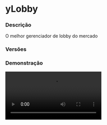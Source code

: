 # yLobby
<secondary-label ref="management"/>

### Descrição
O melhor gerenciador de lobby do mercado

### Versões
<secondary-label ref="1.8"/>
<secondary-label ref="1.9"/>
<secondary-label ref="1.10"/>
<secondary-label ref="1.11"/>
<secondary-label ref="1.12"/>
<secondary-label ref="1.13"/>
<secondary-label ref="1.14"/>
<secondary-label ref="1.15"/>
<secondary-label ref="1.16"/>
<secondary-label ref="1.17"/>
<secondary-label ref="1.18"/>
<secondary-label ref="1.19"/>
<secondary-label ref="1.20"/>
<secondary-label ref="1.21"/>

### Demonstração
<video src="//www.youtube.com/watch?v=rX_RaEeuuzk"/>


<chapter title="Comandos" id="commands" collapsible="true">
<code-block lang="plain text">/betavip - Ativa
/desativa a beta-vip em um servidor
/manutencao - Ativa
/desativa a manutenção em um servidor
/dev - Ativa
/desativa o modo desenvolvimento em um servidor
/lnpc - Seta
/deleta uma entidade de teleporte
/hotbaritems - Recebe
/envia os itens da hotbar do jogador
/ylobby reload - Recarrega as configurações
/sb toggle - Ativa
/desativa a scoreboard para o jogador
/sb reload - Recarrega a configuração da scoreboard&nbsp;
/tab reload - Recarrega a configuração do tablist
/fly - Ativa
/desativa o fly
/preferences - Abre o menu de preferências
/colors - Abre o menu de seleção de cores
/gamemode - Define o modo de jogo
/clearchat - Limpa o chat
/clear - Limpa o inventário
/tp - Teleporta a um player
/localização
/tphere - Teleporta um jogador até você
/setspawn - Seta o local de spawn
/delspawn - Deleta o local de spawn
/spawn - Teleporta até o spawn
/fila [servidor] - Entra na fila de um servidor
/fila sair - Sai da fila
/fila info - Vê sua posição na fila
/servers - Abre o menu de servidores
/vanish - Entra
/sai no modo de invisibilidade
/tell - Enviar mensagens privadas para um jogador
/reply - Responder um jogador
/lockchat - Trava
/destrava o chat
/battle - Abre o menu principal
/battle toggle - Ativa
/desativa o convite de batalhas
/battle entrar - Entra na arena ffa
/battle sair - Sai da arena ffa
/battle desafiar - Desafiar um jogador para batalha
/battle aceitar - Aceitar o convite de um jogador
/battle recusar - Recusar o convite de um jogador
/battle setffa - Seta o local da arena ffa
/battle delffa - Deleta o local da arena ffa
/battle x1setpos1 - Seta a posição 1 da arena x1
/battle x1setpos2 - Seta a posição 2 da arena x1
/battle x1delpos1 - Deleta a posição 1 da arena x1
/battle x1delpos2 - Deleta&nbsp;a posição 2 da arena x1</code-block>
</chapter>

<chapter title="Permissões" id="permissions" collapsible="true">
<code-block lang="plain text">ylobby.battle - Permissão para o /battle
ylobby.fly - Permissão para o /fly
ylobby.preferences - Permissão para o /preferences
ylobby.colors - Permissão para o /colors
ylobby.queue - Permissão para o /fila
ylobby.reply - Permissão para o /reply
ylobby.servers - Permissão para o /servers
ylobby.scoreboard - Permissão para o /sb
ylobby.spawn - Permissão para o /spawn
ylobby.tell - Permissão para o /tell
ylobby.betavip.bypass - Permissão para entrar em servidores em beta - vip
ylobby.joinfull - Permissão para entrar em servidores cheios
ylobby.battle.see - Permissão para ver os jogadores nas batalhas
ylobby.queue.bypass - Permissão para não entrar em filas
ylobby.chat.highlight - Permissão para destacar o chat ao falar
ylobby.join.announce - Permissão para anunciar que o player entrou
ylobby.queue.vip - Permissão para entrar na fila vip
ylobby.join.full - Permissão para entrar mesmo com o servidor cheio
ylobby.betavip - Permissão para o /betavip
ylobby.hotbaritems - Permissão para o /hotbaritems
ylobby.ylobby - Permissão para o /ylobby reload
ylobby.battle.x1setpos1 - Permissão para o /battle x1setpos1
ylobby.battle.x1setpos2 - Permissão para o /battle x1setpos2
ylobby.battle.x1delpos1 - Permissão para o /battle x1delpos1
ylobby.battle.x1delpos2 - Permissão para o /battle x1delpos2
ylobby.battle.setffa - Permissão para o /battle setffa
ylobby.battle.delffa - Permissão para o /battle delffa
ylobby.clearchat - Permissão para o /clearchat
ylobby.clear - Permissão para o /clear
ylobby.clear.others - Permissão para o /clear [player]
ylobby.delspawn - Permissão para o /delspawn
ylobby.deployment - Permissão para o /dev
ylobby.fly.others - Permissão para o /fly [player]
ylobby.gamemode - Permissão para o /gamemode
ylobby.gamemode.others - Permissão para o /gamemode [player]
ylobby.gamemode.survival - Permissão para o modo survival
ylobby.gamemode.creative - Permissão para o modo criativo
ylobby.gamemode.adventure - Permissão para o modo aventura
ylobby.gamemode.spectator - Permissão para o modo espectador
ylobby.lobbynpc - Permissão para o /lnpc
ylobby.lockchat - Permissão para o /lockchat
ylobby.maintenance - Permissão para o /manutencao
ylobby.scoreboard.reload - Permissão para o /sb reload
ylobby.setspawn - Permissão para o /setspawn
ylobby.spawn.others - Permissão para o /spawn [player]
ylobby.tablist - Permissão para o /tab
ylobby.tablist.reload - Permissão para o /tab reload
ylobby.tp - Permissão para o /tp
ylobby.tphere - Permissão para o /tphere
ylobby.vanish - Permissão para o /v
ylobby.vanish.bypass - Permissão para ver os jogadores no vanish
ylobby.chatlock.bypass - Permissão para falar com o chat trancado
ylobby.bypass - Permissão para construir/interagir no mundo
ylobby.maintenance.bypass - Permissão para entrar em servidores em manutenção
ylobby.deployment.bypass - Permissão para entrar em servidores em desenvolvimento</code-block>
</chapter>

## Placeholders
<primary-label ref="placeholders"/>

Aqui estão as placeholders disponíveis para utilização com este plugin. Consulte-as para entender como utilizá-las corretamente.

<code-block lang="plain text" ignore-vars="true">
%ylobby_rede% - Retorna a quantia total de jogadores na rede de servidores
%ylobby_players_[name]% - Retorna a quantia de jogadores de um servidor
%ylobby_status_[name]% - Retorna o status de um servidor
%ylobby_server_[name]% - Retorna a quantia de jogadores de um servidor ou o status
%ylobby_top_kills% - Retorna o nome do jogador que mais matou na arena
</code-block>

## Configuração
<primary-label ref="config"/>
Confira os arquivos de configuração deste plugin e revise os detalhes para garantir uma implementação correta.

<chapter title="Arquivos de Configuração" collapsible="true">
<chapter title="Estrutura do diretório" collapsible="false">
<code-block lang="plain text" ignore-vars="true">
Estrutura do diretório:
└── yLobby/
    ├── colors.yml
    ├── commands.yml
    ├── config.yml
    ├── custom-commands.yml
    ├── menus.yml
    ├── messages.yml
    └── servers.yml
</code-block>
</chapter>

<chapter title="colors.yml" collapsible="true">
<code-block lang="yaml" ignore-vars="true">
<![CDATA[
colors:
  preto:
    color: '&0'
    permission: 'ylobby.color.preto'
    slot: 10
    icons:
      permission:
        material: 'WOOL:15'
        name: '&aPreto'
        lore:
          - '&cVocê não tem a permissão necessária.'
      equip:
        material: 'WOOL:15'
        name: '&aPreto'
        lore:
          - '&aClique para selecionar esta cor.'
      equipped:
        material: 'WOOL:15'
        name: '&aPreto'
        lore:
          - '&7Você está utilizando esta cor.'
  azul_escuro:
    color: '&1'
    permission: 'ylobby.color.azul_escuro'
    slot: 11
    icons:
      permission:
        material: 'WOOL:11'
        name: '&aAzul Escuro'
        lore:
          - '&cVocê não tem a permissão necessária.'
      equip:
        material: 'WOOL:11'
        name: '&aAzul Escuro'
        lore:
          - '&aClique para selecionar esta cor.'
      equipped:
        material: 'WOOL:11'
        name: '&aAzul Escuro'
        lore:
          - '&7Você está utilizando esta cor.'
  verde_escuro:
    color: '&2'
    permission: 'ylobby.color.verde_escuro'
    slot: 12
    icons:
      permission:
        material: 'WOOL:13'
        name: '&aVerde Escuro'
        lore:
          - '&cVocê não tem a permissão necessária.'
      equip:
        material: 'WOOL:13'
        name: '&aVerde Escuro'
        lore:
          - '&aClique para selecionar esta cor.'
      equipped:
        material: 'WOOL:13'
        name: '&aVerde Escuro'
        lore:
          - '&7Você está utilizando esta cor.'
  ciano:
    color: '&3'
    permission: 'ylobby.color.ciano'
    slot: 13
    icons:
      permission:
        material: 'WOOL:9'
        name: '&aCiano'
        lore:
          - '&cVocê não tem a permissão necessária.'
      equip:
        material: 'WOOL:9'
        name: '&aCiano'
        lore:
          - '&aClique para selecionar esta cor.'
      equipped:
        material: 'WOOL:9'
        name: '&aCiano'
        lore:
          - '&7Você está utilizando esta cor.'
  vermelho_escuro:
    color: '&4'
    permission: 'ylobby.color.vermelho_escuro'
    slot: 14
    icons:
      permission:
        material: 'WOOL:14'
        name: '&aVermelho Escuro'
        lore:
          - '&cVocê não tem a permissão necessária.'
      equip:
        material: 'WOOL:14'
        name: '&aVermelho Escuro'
        lore:
          - '&aClique para selecionar esta cor.'
      equipped:
        material: 'WOOL:14'
        name: '&aVermelho Escuro'
        lore:
          - '&7Você está utilizando esta cor.'
  roxo:
    color: '&5'
    permission: 'ylobby.color.roxo'
    slot: 15
    icons:
      permission:
        material: 'WOOL:10'
        name: '&aRoxo'
        lore:
          - '&cVocê não tem a permissão necessária.'
      equip:
        material: 'WOOL:10'
        name: '&aRoxo'
        lore:
          - '&aClique para selecionar esta cor.'
      equipped:
        material: 'WOOL:10'
        name: '&aRoxo'
        lore:
          - '&7Você está utilizando esta cor.'
  laranja:
    color: '&6'
    permission: 'ylobby.color.laranja'
    slot: 16
    icons:
      permission:
        material: 'WOOL:1'
        name: '&aLaranja'
        lore:
          - '&cVocê não tem a permissão necessária.'
      equip:
        material: 'WOOL:1'
        name: '&aLaranja'
        lore:
          - '&aClique para selecionar esta cor.'
      equipped:
        material: 'WOOL:1'
        name: '&aLaranja'
        lore:
          - '&7Você está utilizando esta cor.'
  cinza_claro:
    color: '&7'
    permission: 'ylobby.color.cinza_claro'
    slot: 19
    icons:
      permission:
        material: 'WOOL:8'
        name: '&aCinza Claro'
        lore:
          - '&cVocê não tem a permissão necessária.'
      equip:
        material: 'WOOL:8'
        name: '&aCinza Claro'
        lore:
          - '&aClique para selecionar esta cor.'
      equipped:
        material: 'WOOL:8'
        name: '&aCinza Claro'
        lore:
          - '&7Você está utilizando esta cor.'
  cinza_escuro:
    color: '&8'
    permission: 'ylobby.color.cinza_escuro'
    slot: 20
    icons:
      permission:
        material: 'WOOL:7'
        name: '&aCinza Escuro'
        lore:
          - '&cVocê não tem a permissão necessária.'
      equip:
        material: 'WOOL:7'
        name: '&aCinza Escuro'
        lore:
          - '&aClique para selecionar esta cor.'
      equipped:
        material: 'WOOL:7'
        name: '&aCinza Escuro'
        lore:
          - '&7Você está utilizando esta cor.'
  magenta:
    color: '&9'
    permission: 'ylobby.color.magenta'
    slot: 21
    icons:
      permission:
        material: 'WOOL:2'
        name: '&aMagenta'
        lore:
          - '&cVocê não tem a permissão necessária.'
      equip:
        material: 'WOOL:2'
        name: '&aMagenta'
        lore:
          - '&aClique para selecionar esta cor.'
      equipped:
        material: 'WOOL:2'
        name: '&aMagenta'
        lore:
          - '&7Você está utilizando esta cor.'
  verde_claro:
    color: '&a'
    permission: 'ylobby.color.verde_claro'
    slot: 22
    icons:
      permission:
        material: 'WOOL:5'
        name: '&aVerde Claro'
        lore:
          - '&cVocê não tem a permissão necessária.'
      equip:
        material: 'WOOL:5'
        name: '&aVerde Claro'
        lore:
          - '&aClique para selecionar esta cor.'
      equipped:
        material: 'WOOL:5'
        name: '&aVerde Claro'
        lore:
          - '&7Você está utilizando esta cor.'
  azul_claro:
    color: '&b'
    permission: 'ylobby.color.azul_claro'
    slot: 23
    icons:
      permission:
        material: 'WOOL:3'
        name: '&aAzul Claro'
        lore:
          - '&cVocê não tem a permissão necessária.'
      equip:
        material: 'WOOL:3'
        name: '&aAzul Claro'
        lore:
          - '&aClique para selecionar esta cor.'
      equipped:
        material: 'WOOL:3'
        name: '&aAzul Claro'
        lore:
          - '&7Você está utilizando esta cor.'
  vermelho_claro:
    color: '&c'
    permission: 'ylobby.color.vermelho_claro'
    slot: 24
    icons:
      permission:
        material: 'WOOL:14'
        name: '&aVermelho claro'
        lore:
          - '&cVocê não tem a permissão necessária.'
      equip:
        material: 'WOOL:14'
        name: '&aVermelho claro'
        lore:
          - '&aClique para selecionar esta cor.'
      equipped:
        material: 'WOOL:14'
        name: '&aVermelho claro'
        lore:
          - '&7Você está utilizando esta cor.'
  rosa:
    color: '&d'
    permission: 'ylobby.color.rosa'
    slot: 25
    icons:
      permission:
        material: 'WOOL:6'
        name: '&aRosa'
        lore:
          - '&cVocê não tem a permissão necessária.'
      equip:
        material: 'WOOL:6'
        name: '&aRosa'
        lore:
          - '&aClique para selecionar esta cor.'
      equipped:
        material: 'WOOL:6'
        name: '&aRosa'
        lore:
          - '&7Você está utilizando esta cor.'
  amarelo:
    color: '&e'
    permission: 'ylobby.color.amarelo'
    slot: 28
    icons:
      permission:
        material: 'WOOL:4'
        name: '&aAmarelo'
        lore:
          - '&cVocê não tem a permissão necessária.'
      equip:
        material: 'WOOL:4'
        name: '&aAmarelo'
        lore:
          - '&aClique para selecionar esta cor.'
      equipped:
        material: 'WOOL:4'
        name: '&aAmarelo'
        lore:
          - '&7Você está utilizando esta cor.'
  branco:
    color: '&f'
    permission: 'ylobby.color.branco'
    slot: 29
    icons:
      permission:
        material: 'WOOL:0'
        name: '&aBranco'
        lore:
          - '&cVocê não tem a permissão necessária.'
      equip:
        material: 'WOOL:0'
        name: '&aBranco'
        lore:
          - '&aClique para selecionar esta cor.'
      equipped:
        material: 'WOOL:0'
        name: '&aBranco'
        lore:
          - '&7Você está utilizando esta cor.'
]]>
</code-block>
</chapter>

<chapter title="commands.yml" collapsible="true">
<code-block lang="yaml" ignore-vars="true">
<![CDATA[
#     ___                                          _
#    / __\___  _ __ ___  _ __ ___   __ _ _ __   __| |___
#   / /  / _ \| '_ ` _ \| '_ ` _ \ / _` | '_ \ / _` / __|
#  / /__| (_) | | | | | | | | | | | (_| | | | | (_| \__ \
#  \____/\___/|_| |_| |_|_| |_| |_|\__,_|_| |_|\__,_|___/
#
# Lista de comandos do plugin.

# Utilize "comando|comando" para criar aliases.
# Por exemplo: "gm|gamemode"
# Você pode criar quantas aliases quiser.
commands:
  beta-vip: 'beta-vip|betavip'
  lobby-npc: 'lnpc|lobbynpc'
  maintenance: 'maintenance|manutencao'
  deployment: 'deployment|desenvolvimento|dev'
  scoreboard: 'scoreboard|sb'
  tablist: 'tablist|tab'
  fly: 'fly|voar'
  gamemode: 'gm|gamemode'
  clearchat: 'clearchat|cc'
  clear: 'clear|limpar'
  tp: 'tp|teleport|teleportar'
  tphere: 'tphere|puxar'
  setspawn: 'setspawn|setarspawn'
  delspawn: 'delspawn|deletarspawn'
  spawn: 'spawn'
  queue: 'fila|queue'
  vanish: 'v|vanish'
  tell: 'tell|t|msg'
  reply: 'reply|r'
  lockchat: 'lockchat|chatlock|cl|lc'
  battle: 'battle|batalhar'
  servers: 'servers|servidores'
  hotbaritems: 'hotitems|hotbaritems|hbitems|hbi'
  ylobby: 'ylobby'
  sudo: 'sudo'
  preferences: 'preferences|preferencias'
  colors: 'colors|cores'
]]>
</code-block>
</chapter>

<chapter title="config.yml" collapsible="true">
<code-block lang="yaml" ignore-vars="true">
<![CDATA[
#           __       _     _           
#   _   _  / /  ___ | |__ | |__  _   _ 
#  | | | |/ /  / _ \| '_ \| '_ \| | | |
#  | |_| / /__| (_) | |_) | |_) | |_| |
#   \__, \____/\___/|_.__/|_.__/ \__, |
#   |___/                        |___/ 
#                                      
# Discord: discord.ystoreplugins.com.br                                  
# Site: ystoreplugins.com.br                                  
#                                      


# Modo de depuração para correção de problemas no plugin.
debug-mode: false

#      ___      _        _                    
#     /   \__ _| |_ __ _| |__   __ _ ___  ___ 
#    / /\ / _` | __/ _` | '_ \ / _` / __|/ _ \
#   / /_// (_| | || (_| | |_) | (_| \__ \  __/
#  /___,' \__,_|\__\__,_|_.__/ \__,_|___/\___|
#                                   
# Configurações do banco de dados.

database:
  # Determina o tipo de banco de dados. Valores válidos: [SQLITE, MYSQL, MARIADB (Recomendado)]
  storage-type: SQLITE

  # Dados para conexão ao banco de dados MYSQL.
  data:
    # Endereço de conexão do banco de dados. [EX: 127.0.0.1]
    host: localhost
    # Porta de conexão do banco de dados. [EX: 3306]
    port: 3306
    # Nome do banco de dados a ser conectado. [EX: minecraft]
    database: ''
    # Usuário de conexão. [EX: root]
    username: ''
    # Senha do usuário de conexão: [EX: 123]
    password: ''
  # Aqui você poderá configurar algumas coisas do HikariCP.
  # Por padrão, já são dadas algumas configurações com base na documentação do hikari:
  # https://github.com/brettwooldridge/HikariCP/wiki/MySQL-Configuration
  properties:
    cachePrepStmts: true
    prepStmtCacheSize: 250
    prepStmtCacheSqlLimit: 2048
    useServerPrepStmts: true
    useLocalSessionState: true
    rewriteBatchedStatements: true
    cacheResultSetMetadata: true
    cacheServerConfiguration: true
    elideSetAutoCommits: true
    maintainTimeStats: true

#   __      _   _   _
#  / _\ ___| |_| |_(_)_ __   __ _ ___
#  \ \ / _ \ __| __| | '_ \ / _` / __|
#  _\ \  __/ |_| |_| | | | | (_| \__ \
#  \__/\___|\__|\__|_|_| |_|\__, |___/
#
# Sistemas principais.

# Ativar o sistema do NPC ficar olhando para o player
npc-look-close: true

# Desativar o fogo de se espalhar no mapa
block-fire-splash: true

# Desativar as folhas de caírem
block-leaf-decay: true

# Desativar as areias e gravel de caírem
block-sand-fall: true

# Desativar o spawn de items no servidor
block-item-spawn: true

# Ativar o controle de dano do plugin
control-damage: true

# Teleportar ao spawn quando logar
login-spawn: true

# Teleportar ao spawn quando morrer
death-spawn: true

# Modo de jogo padrão
gamemode-default: 'ADVENTURE'

# Mobs que poderão spawnar no lobby
mob-spawning-whitelist: [ 'GIANT', 'ARMOR_STAND' ]

# Vida do jogador ao entrar no lobby
# Cada coração são 2.0 pontos de vida
player-health: 2.0

# Recompensas por kill nas arenas
# kill-reward: [ 'points add {player} 1' ]
kill-reward: []

# Y de detecção do void
# Deixe -64 para a 1.16+
void-detect-y: 0

# Sistema de TAB do lobby.
tablist:
  # Ativar ou desativar o sistema de tablist.
  enabled: true
  # Delay para atualizar o tablist (em segundos)
  delay: 3
  header: |
    &r
    &b&lyStorePlugins
    &r
    &fA melhor loja de plugins.
  footer: |
    &r
    &a❤ &fReceba atualizações e novidades exclusivas
    &fdo nosso servidor através do nosso discord:
    &9discord.ystoreplugins.com.br
    &r
    &r&fAdquira &b&lVIP &facessando: &6ystoreplugins.com.br
    &r
    &7ystoreplugins.com.br
  tags:
    member:
      priority: 1 # decrescente (membros com prioridade maior que dono e admin)
      permission: 'ylobby.tags.member'
      prefix: '&7[Membro] &7'
      suffix: ''
      order: 'a' # ordem das tags no tab, sendo o "A" o primeiro e o "Z" o último

# Sistema de scoreboard do lobby.
scoreboard:
  # Ativar ou desativar o sistema de scoreboard.
  enabled: true
  # Delay para atualizar a scoreboard (em segundos)
  delay: 3
  title: '&b&lyStore'
  lines:
    - ''
    - '&a⋄ &fCargo: %vault_prefix%'
    - ''
    - '&a⋄ &fF. Safira: {factions}'
    - '&a⋄ &fR. Mobs: {rankup}'
    - ''
    - '&a⋄ &fLobby #1: &a{lobby}'
    - ''
    - '&a⋄ &fCash: &6%playerpoints_points%'
    - '&a⋄ &fOnline: &a{rede}'
    - ''
    - '&eystoreplugins.com.br'

# Sistema de jump pads
jump-pad:
  enabled: true
  # Bloco que será a jump pad
  block: 'SLIME_BLOCK'
  # Multiplicador de velocidade
  multiply: 1.5
  # Altura que será jogado para cima
  offset: 2.0
  # Som que será executado
  sound: 'FIREWORK_LAUNCH'

# Sistema de double jump
double-jump:
  enabled: true
  # Multiplicador de velocidade
  multiply: 1.5
  # Altura que será jogado para cima
  offset: 2.0
  # Som que será executado
  sound: 'FIREWORK_LAUNCH'

# Sistema de status dos servidores e lobbies
status:
  offline: '&cOffline'
  maintenance: '&cManutenção'
  deployment: '&7Desenvolvimento'
  beta-vip: '&eBeta-VIP'
  online: '&aOnline'

# Sistema de gerenciador de comandos
command-manager:
  # Comandos bloqueados
  # coloque em minúsculo e com /
  # permissão de bypass: ylobby.comando.bypass
  blocked-commands:
    - 'plugin'
  # Comandos permitidos no AntiTab
  # Permissão de bypass do AntiTab: ylobby.antitab.bypass
  anti-tab-whitelist:
    - '/points'

# Sistema de fila para se conectar a um servidor.
queue:
  # Ativar ou desativar o sistema de fila.
  enabled: true
  # Tempo em segundos para que a fila ande.
  delay: 3
  # Sempre mostrar a posição na fila na actionbar
  always-show: true

# Sistema de entrar no lobby
join:
  # Limpar o chat ao entrar no lobby
  clear-chat: true
  # Enviar anúncio que o player entrou (deixe vazio para não usar)
  announce: '&a+ %vault_prefix% &f{player}&a entrou.'
  # Mundos que não irá receber os Join-Items
  join-item-world-blacklist: []

# Sistema de day cycle
day-cycle:
  # Ativar o bloqueador
  enabled: true
  # Tempo que permanecerá
  time: 6000

# Sistema de top
top:
  # Ativar o updater do top
  enabled: true
  # Tempo que irá atualizar o top ( em ticks; 20 ticks = 1s )
  time: 12000

# Itens padrões definidos para o jogador.
items:
  # Item utilizado para selecionar qual servidor o jogador deseja ir.
  game-selector:
    material: COMPASS:0
    slot: 1
    name: '&aServidores'
    lore:
      - '&7Selecione um servidor para jogar.'
  # Item utilizado para selecionar qual lobby o jogador deseja ir.
  lobby-selector:
    material: NETHER_STAR:0
    slot: 3
    name: '&aLobbies'
    lore:
      - '&7Selecione um lobby mais vazio.'
  # Item utilizado para que o jogador altere suas preferências.
  preferences:
    material: 'REDSTONE_COMPARATOR:0'
    slot: 5
    name: '&aPreferências'
    lore:
      - '&7Altere suas prefêrencias para ter'
      - '&7a melhor experiência em nosso servidor.'
  # Item utilizado para entrar no modo combate.
  combat:
    material: DIAMOND_SWORD:0
    slot: 7
    name: '&cCombate'
    lore:
      - '&7Se divirta em um belo PvP.'
  # Item utilizado para ativar a visibilidade
  visibility-off:
    material: INK_SACK:8
    slot: 8
    name: '&eVisibilidade'
    lore:
      - '&7Atualmente a visibilidade dos'
      - '&7jogadores está desabilitada.'
      - ''
      - '&aClique para habilitar.'
  # Item utilizado para desativar a visibilidade
  visibility-on:
    material: INK_SACK:10
    slot: 8
    name: '&eVisibilidade'
    lore:
      - '&7Atualmente a visibilidade dos'
      - '&7jogadores está habilitada.'
      - ''
      - '&aClique para desabilitar.'
  # Siga o exemplo abaixo para criar itens custom
  #custom:
  #  material: DIAMOND_SWORD:0
  #  slot: 0
  #  name: ''
  #  lore: []
  #  left-command: ''
  #  right-command: ''
  #  left-perm: 'ylobby.left-perm.custom'
  #  right-perm: 'ylobby.right-perm.custom'

#     ___                _           _   
#    / __\___  _ __ ___ | |__   __ _| |_ 
#   / /  / _ \| '_ ` _ \| '_ \ / _` | __|
#  / /__| (_) | | | | | | |_) | (_| | |_ 
#  \____/\___/|_| |_| |_|_.__/ \__,_|\__|
#
# Sistema de combate.

# Items a serem utilizados no PvP.
combat:
  # Slot padrão que ficará a mão do player
  held-slot: 0
  # Resetar os itens ao matar um jogador (Arena FFA)
  reset: true
  # Comandos permitidos na arena
  allowed-commands: [ '/battle', '/batalhar' ]
  # Armadura pré-definida.
  armor:
    helmet:
      material: DIAMOND_HELMET:0
      enchants:
        - DURABILITY:2
    chestplate:
      material: DIAMOND_CHESTPLATE:0
      enchants:
        - DURABILITY:2
    leggings:
      material: DIAMOND_LEGGINGS:0
      enchants:
        - DURABILITY:2
    boots:
      material: DIAMOND_BOOTS:0
      enchants:
        - DURABILITY:2
  # Itens pré-definidos.
  items:
    espada:
      material: DIAMOND_SWORD:0
      amount: 1
      slot: 0
      enchants:
        - DAMAGE_ALL:1
        - DURABILITY:2
    maca:
      material: GOLDEN_APPLE:0
      amount: 16
      slot: 1
      enchants: []
    exit:
      material: BARRIER
      amount: 1
      slot: 8
      nbt-tag: [ 'yLobby-ArenaExit=>sim' ]

#     ___ _           _   
#    / __\ |__   __ _| |_ 
#   / /  | '_ \ / _` | __|
#  / /___| | | | (_| | |_ 
#  \____/|_| |_|\__,_|\__|
#
# Sistema de chat.

chat:
  # Ativar ou desativar o sistema de chat. 
  enabled: true
  # Desativar ou ativar chat do Vanilla, caso não utilize o do plugin.
  vanilla-chat: false
  # Destacar a mensagem para quem tiver a permissão
  highlight: true
  # Formato do chat a ser exibido.
  format: '&7[Chat] &f%vault_prefix% {player}&7: {msg}'
  # Formato do hover a ser exibido
  hover: '&eClique aqui para enviar uma mensagem para {player}'
  # Comando a ser sugerido ao clicar
  suggest: '/tell {player} '
  # Delay para falar no chat.
  delay: 1

tell:
  # Formato do tell a ser exibido.
  format-send: '&eMensagem para &f{player}&e: &7{msg}'
  format-receive: '&eMensagem de &f{player}&e: &7{msg}'
  # Formato do tell a ser exibido
  hover: '&eClique aqui para responder o(a) {player}'
  # Comando a ser sugerido ao clicar
  suggest: '/reply '

#     _         _                                                
#    /_\  _   _| |_ ___     /\/\   ___  ___ ___  __ _  __ _  ___ 
#   //_\\| | | | __/ _ \   /    \ / _ \/ __/ __|/ _` |/ _` |/ _ \
#  /  _  \ |_| | || (_) | / /\/\ \  __/\__ \__ \ (_| | (_| |  __/
#  \_/ \_/\__,_|\__\___/  \/    \/\___||___/___/\__,_|\__, |\___|
#                                                     |___/      
# Sistema de mensagens automáticas.

auto-message:
  # Ativar ou desativar o sistema de mensagens automáticas.
  enabled: true
  # Delay em segundos entre cada mensagem
  delay: 15
  # mensagens
  messages:
    msg1:
      priority: 1
      chat: |
        <nl>
        &a&l* &fyStorePlugins, a melhor para os melhores.
        <nl>
      actionbar: '&aAcesse nosso site: &fwww.ystoreplugins.com.br&a.'
      title: '' # HEADER<nl>FOOTER
      sound: 'LEVEL_UP'
    msg2:
      priority: 2
      chat: |
        <nl>
        &a&l* &fAdquira VIP em nosso servidor!
        <nl>
      actionbar: '&aAcesse nosso site: &fystoreplugins.com.br&a.'
      title: '' # HEADER<nl>FOOTER
      sound: 'LEVEL_UP'
]]>
</code-block>
</chapter>

<chapter title="custom-commands.yml" collapsible="true">
<code-block lang="yaml" ignore-vars="true">
<![CDATA[
Commands:
  c1:
    Command: '/discord'
    Permission: '' # deixe '' para não usar
    Actionbar: '' # deixe '' para não usar
    Title: '' # deixe '' para não usar
    Chat: |
      &aNosso discord: &fwww.ystoreplugins.com.br/discord&a.
    broadcast:
      # deixe '' para não usar
      Actionbar: ''
      Title: ''
      Chat: ''
    # Comando que o jogador irá ser forçado à enviar ao digitar o /discord
    # Coloque no formato: /<command>
    ForceCommand: '' # deixe '' para não usar
    # Som que será executado
    # Deixe '' para não usar
    Som: ''
    # O comando precisa de um argumento?
    # Ex: /discord oi amigos
    Argumento: false
    Uso: '&cUse: /discord'
    # embed do discord
    # apague para não usar
    # placeholder {args} para pegar os argumentos depois do comando
    Discord:
      #
      URL: ''
      Username: 'CustomEmbed'
      Ativar: false
      #
      Title: ''
      Thumbnail: ''
      Color: '#fff'
      Content: '{player}!'
      Footer:
        Text: 'Todos os direitos reservados'
        Image: ''
      Fields:
        jogador:
          Inline: false
          Header: 'Jogador'
          Content: '{player}'
]]>
</code-block>
</chapter>

<chapter title="menus.yml" collapsible="true">
<code-block lang="yaml" ignore-vars="true">
<![CDATA[
#
#    /\/\   ___ _ __  _   _ ___
#   /    \ / _ \ '_ \| | | / __|
#  / /\/\ \  __/ | | | |_| \__ \
#  \/    \/\___|_| |_|\__,_|___/
#
# Sistema de menus.

# Ativar o sistema de atualizar o menu de servers e lobbies automaticamente enquanto estiver aberto
menu-updater: true

# Menu de seleção de servidores
servers:
  name: '&8Servidores'
  size: 27
  facing:
    soon:
      material: '3ed1aba73f639f4bc42bd48196c715197be2712c3b962c97ebf9e9ed8efa025'
      slot: 11
      name: '&cEm Breve'
      lore: []
    soon2:
      material: '3ed1aba73f639f4bc42bd48196c715197be2712c3b962c97ebf9e9ed8efa025'
      slot: 15
      name: '&cEm Breve'
      lore: []

# Menu de seleção de lobbies
lobbies:
  name: '&8Lobbies'
  size: 27

# Menu de seleção de cores
colors:
  name: '&8Cores'
  size: 54
  items:
    clear-slot: 49
    clear:
      material: BARRIER
      name: '&cLimpar'
      lore:
        - '&7Cor equipada: {color}.'
        - ''
        - '&aClique para limpar.'

# Menu de preferências
preferences:
  name: '&8Preferências'
  size: 27
  items:
    visibility-slot: 10
    chat-slot: 11
    tell-slot: 13
    fly-slot: 15
    combat-slot: 16
    visibility-off:
      material: 'INK_SACK:8'
      name: '&aVisibilidade de Jogadores'
      lore:
        - '&fEstado: &cOFF'
    visibility-on:
      material: 'INK_SACK:10'
      name: '&aVisibilidade de Jogadores'
      lore:
        - '&fEstado: &aON'
    chat-off:
      material: 'INK_SACK:8'
      name: '&aChat'
      lore:
        - '&fEstado: &cOFF'
    chat-on:
      material: 'INK_SACK:10'
      name: '&aChat'
      lore:
        - '&fEstado: &aON'
    tell-off:
      material: 'INK_SACK:8'
      name: '&aMensagens Privadas'
      lore:
        - '&fEstado: &cOFF'
    tell-on:
      material: 'INK_SACK:10'
      name: '&aMensagens Privadas'
      lore:
        - '&fEstado: &aON'
    fly-off:
      material: 'INK_SACK:8'
      name: '&aModo de Voo'
      lore:
        - '&fEstado: &cOFF'
    fly-on:
      material: 'INK_SACK:10'
      name: '&aModo de Voo'
      lore:
        - '&fEstado: &aON'
    combat-off:
      material: 'INK_SACK:8'
      name: '&aConvite para Batalhas'
      lore:
        - '&fEstado: &cOFF'
    combat-on:
      material: 'INK_SACK:10'
      name: '&aConvite para Batalhas'
      lore:
        - '&fEstado: &aON'

# Menu de batalha
battle:
  name: '&8Batalha'
  size: 27
  items:
    find:
      slot: 10
      material: 'BOW:0'
      name: '&aProcurar uma batalha'
      lore:
        - ''
        - ' &7Procure uma batalha com um'
        - ' &7jogador aleatório e tente vencer.'
        - ''
        - ' &fJogadores na fila: &7{queue}'
        - ''
        - '&aClique para procurar uma batalha'
    ffa:
      slot: 11
      material: 'DIAMOND_SWORD:0'
      name: '&aArena FFA'
      lore:
        - ''
        - ' &7Lute contra vários jogadores ao'
        - ' &7mesmo tempo na arena livre.'
        - ''
        - ' &fJogadores na arena: &7{players}'
        - ''
        - '&aClique para entrar'
    challenge:
      slot: 13
      material: 'BLAZE_ROD:0'
      name: '&aDesafiar um jogador'
      lore:
        - ''
        - ' &7Desafie um jogador do lobby'
        - ' &7para uma batalha com você.'
        - ''
        - '&aClique para desafiar'
    profile:
      slot: 15
      material: '{player}'
      name: '&aSeu Perfil'
      lore:
        - ''
        - ' &fAbates: &7{kills}'
        - ' &fMortes: &7{deaths}'
        - ' &fKDR: &7{kdr}'
        - ''
    ranking:
      kills-format: '&f {pos}º {player} ({kills} Abates)'
      deaths-format: '&f {pos}º {player} ({deaths} Mortes)'
      kdr-format: '&f {pos}º {player} ({kdr} de K/D)'
      slot: 16
      material: 'BOOK_AND_QUILL:0'
      name: '&aRanking de batalhas'
      lore:
        - ''
        - ' &7Top 10 jogadores ordenado por &f{type}'
        - ''
        - '{top}'
        - ''
        - '&aClique para alterar o ordenamento'
]]>
</code-block>
</chapter>

<chapter title="messages.yml" collapsible="true">
<code-block lang="yaml" ignore-vars="true">
<![CDATA[
#
#    /\/\   ___  ___ ___  __ _  __ _  ___  ___
#   /    \ / _ \/ __/ __|/ _` |/ _` |/ _ \/ __|
#  / /\/\ \  __/\__ \__ \ (_| | (_| |  __/\__ \
#  \/    \/\___||___/___/\__,_|\__, |\___||___/
#                              |___/
#
# Mensagens a serem enviadas pelo plugin.

restart-message: '&c&lyStore<nl><nl>     &cEste Lobby está reiniciando.<nl>&cAguarde para entrar novamente.'

actionbar:
  queue: '&aVocê está na posição &e#{pos}&a do &e{server}&a.'
  queue-left: '&cVocê saiu da fila do servidor &f{server}&c.'
  welcome: '&b&lyStorePlugins &8- &fCompre plugins'

title:
  welcome: '&b&lyStore<nl>&fCompre plugins'
  battle-start: '&aBatalha contra &f{player}<nl>&a foi iniciada!'

chat:
  syntax: '&cUse: /{command} {syntax}'
  target: '&cJogador {player} não encontrado.'
  number: '&cO argumento não é um número.'
  permission: '&cVocê não tem permissão para fazer isto.'
  console: '&cApenas jogadores in-game podem realizar esta ação.'
  cancelled: '&cVocê cancelou a ação.'
  blocked-command: '&cEste comando foi bloqueado.'
  found-server: |
    &cServidor não encontrado.
    &cDisponíveis: &7{servers}
  found-server-lobby: |
    &cServidor ou lobby não encontrado.
    &cDisponíveis: &7{servers}
  queue-left: '&cVocê saiu da fila do servidor &f{server}&c.'
  connecting: '&aConectando ao servidor &e{server}&a...'
  lobby-connecting: '&aConectando ao lobby &e{lobby}&a...'
  offline: '&cO servidor &f{server}&c está offline.'
  maintenance: '&cO servidor &f{server}&c está em manutenção.'
  deployment: '&cO servidor &f{server}&c está em desenvolvimento.'
  beta-vip: '&cO servidor &f{server}&c está em &eBeta-Vip&c.'
  full: '&cO servidor &f{server}&c está lotado.'
  lobby-offline: '&cO lobby &f{lobby}&c está offline.'
  lobby-maintenance: '&cO lobby &f{lobby}&c está em manutenção.'
  lobby-full: '&cO lobby &f{lobby}&c está lotado.'
  entity-set: '&aEntidade do servidor &f{server}&a setada com sucesso.'
  entity-del: '&aEntidade do servidor &f{server}&a deletada com sucesso.'
  beta-vip-on: '&aBeta-VIP ativada para o servidor &f{server}&a.'
  beta-vip-off: '&cBeta-VIP desativada para o servidor &f{server}&c.'
  maintenance-on: '&aManutenção ativada para o servidor &f{server}&a.'
  maintenance-off: '&cManutenção desativada para o servidor &f{server}&c.'
  deployment-on: '&aModo DEV ativado para o servidor &f{server}&a.'
  deployment-off: '&cModo DEV desativado para o servidor &f{server}&c.'
  welcome: |
    <nl>
    &bBem vindo ao servidor oficial da yStore.
    <nl>
  tablist-reload: '&aConfiguração do tablist recarregada.'
  tablist-help: |
    &c&l* &cComandos disponíveis:
    &c/tablist reload &f- &7Recarregar configurações do tablist do plugin.
  scoreboard-reload: '&aConfiguração da scoreboard recarregada.'
  scoreboard-help: |
    &c&l* &cComandos disponíveis:
    &c/scoreboard reload &f- &7Recarregar configurações da scoreboard do plugin.
    &c/scoreboard toggle &f- &7Alterna a scoreboard (apenas para o jogador).
  scoreboard-on: '&aVocê ativou a visualização da scoreboard.'
  scoreboard-off: '&cVocê desativou a visualização da scoreboard.'
  gamemode-found: '&cModo de jogo não encontrado. Disponíveis: <0/1/2/3>'
  gamemode-permission: '&cVocê não tem permissão nesse modo {gamemode}.'
  gamemode-change: '&aModo de jogo alterado para &f{gamemode}&a.'
  gamemode-change-player: '&aModo de jogo do jogador &f{player}&a alterado para &f{gamemode}&a.'
  fly-on: '&aModo de voo ativado.'
  fly-off: '&cModo de voo desativado.'
  fly-change: '&aModo de voo alterado para &f{player}&a.'
  clear: '&aO seu inventário foi limpo.'
  clear-player: '&aVocê limpou o inventário do jogador &f{player}&a com sucesso.'
  tp-world: '&cMundo {world} não encontrado.'
  tp-cord: '&aVocê foi teleportado para as cordenadas &fx:{x}, y{y}, z{z} &ado mundo &f{world}&a.'
  tp: '&aVocê foi teleportado para o jogador &f{player}&a.'
  tp-player: '&aVocê teleportou o jogador &f{player1}&a para o jogador &f{player2}&a.'
  tphere: '&aVocê teleportou o jogador &f{player}&a para você.'
  spawn-set: '&aVocê setou o local do spawn.'
  spawn-del: '&aVocê deletou o local do spawn.'
  spawn-found: '&cO local do spawn ainda não foi setado.'
  spawn: '&aVocê foi teleportado ao spawn.'
  spawn-player: '&aVocê teleportou o jogador &f{player}&a ao spawn.'
  queue-help: |
    &c&l* &cComandos disponíveis:
    &c/queue <servidor> &f- &7Entra na fila de um servidor.
    &c/queue sair &f- &7Sai da fila de um servidor.
    &c/queue info &f- &7Vê sua informação na fila.
  queue-found: '&cVocê não está na fila de nenhum servidor.'
  vanish-already: '&cVocê já está com o vanish ativo.'
  vanish-already-player: '&cEste jogador já está com o vanish ativo.'
  vanish-not: '&cVocê não está com o vanish ativo.'
  vanish-not-player: '&cEste jogador não está com o vanish ativo.'
  vanish-enabled: '&aVocê agora está invisível para outros jogadores.'
  vanish-disabled: '&aVocê agora está visível para outros jogadores.'
  vanish-enabled-player: '&aEste jogador agora está invisível para outros jogadores.'
  vanish-disabled-player: '&aEste jogador agora está visível para outros jogadores.'
  vanish-list: '&aJogadores invisíveis: &f[ &7{players} &f]&a.'
  tell-self: '&cVocê não pode enviar mensagens à si mesmo.'
  reply-none: '&cVocê não tem ninguém para responder.'
  lockchat: '&cO chat foi desativado por um administrador.'
  lockchat-on: '&aVocê travou o chat.'
  lockchat-off: '&aVocê destravou o chat.'
  chat-off: '&cVocê desativou seu chat.'
  chat-delay: '&cVocê deve aguardar {time} para enviar mensagens novamente.'
  tell-off: '&cVocê desativou seu tell.'
  tell-off-player: '&cEste jogador desativou o tell.'
  battle-enter: '&aVocê entrou na fila de batalha.'
  battle-leave: '&aVocê saiu da fila de batalha.'
  battle-win: '&aVocê ganhou a batalha contra &f{player}&a.'
  battle-lose: '&cVocê perdeu a batalha contra &f{player}&c.'
  battle-start: '&aA batalha contra &f{player}&a começou.'
  battle-quit: '&cSeu oponente desistiu.'
  battle-enabled: '&aVocê ativou o recebimento de desafios.'
  battle-disabled: '&cVocê desativou o recebimento de desafios.'
  battle-set-pos1: '&aVocê setou a posição 1 da arena x1.'
  battle-set-pos2: '&aVocê setou a posição 2 da arena x1.'
  battle-set-ffa: '&aVocê setou a posição da arena FFA.'
  battle-del-pos1: '&aVocê deletou a posição 1 da arena x1.'
  battle-del-pos2: '&aVocê deletou a posição 2 da arena x1.'
  battle-del-ffa: '&aVocê deletou a posição da arena FFA.'
  battle-pos1-found: '&cA posição 1 do x1 ainda não foi setada.'
  battle-pos2-found: '&cA posição 2 do x1 ainda não foi setada.'
  battle-ffa-found: '&cO local de spawn da arena ffa ainda não foi setado.'
  battle-ffa-enter: '&aVocê entrou na arena de batalha.'
  battle-ffa-leave: '&aVocê saiu da arena de batalha.'
  battle-ffa-no: '&cVocê não está na arena de batalha.'
  battle-command: '&cVocê não pode usar comandos na batalha.'
  battle-digit: |
    <nl>
    &aDigite o nome do jogador.
    &7para cancelar digite &ncancelar&7.
    <nl>
  battle-self: '&cVocê não pode desafiar a sí mesmo.'
  battle-already: '&cVocê já está em batalha.'
  battle-already-player: '&cEste jogador já está em batalha.'
  battle-already-sent: '&cVocê já enviou um desafio de batalha para este jogador.'
  battle-sent: '&aPedido de batalha enviado para &f{player}&a.'
  battle-none: '&cVocê não tem pedidos de batalha deste jogador.'
  battle-accept: '&aVocê aceitou o pedido de batalha contra &f{player}&a.'
  battle-accept-player: '&a{player} aceitou seu pedido para batalhar.'
  battle-deny: '&cVocê negou o pedido de batalha contra &f{player}&c.'
  battle-deny-player: '&c{player} negou seu pedido para batalhar.'
  battle-toggle: '&cEste jogador desativou o recebimento de desafios.'
  battle-help: |
    &aComandos disponíveis:
    &a/battle - &7Abre o menu de batalha.
    &a/battle desafiar [player] - &7Desafia um jogador para batalhar.
    &a/battle aceitar [player] - &7Aceita o desafio de um jogador.
    &a/battle recusar [player] - &7Recusa o desafio de um jogador.
    &a/battle entrar - &7Entra na arena livre.
    &a/battle sair - &7Sai da arena livre.
    &a/battle toggle - &7Ativa/desativa o recebimento de desafios.
    &a/battle setffa - &7Seta o local da arena livre.
    &a/battle delffa - &7Deleta o local da arena livre.
    &a/battle x1setpos1 - &7Seta a posição 1 da arena x1.
    &a/battle x1setpos2 - &7Seta a posição 2 da arena x1.
    &a/battle x1delpos1 - &7Deleta a posição 1 da arena x1.
    &a/battle x1delpos2 - &7Deleta a posição 2 da arena x1.
  queue-cant-target: '&cNão foi possível conectar o jogador &f{player}&c ao servidor &f{server}&c. O servidor pode estar cheio ou offline!'
  queue-target: '&aJogador &f{player}&a adicionado à fila do servidor &f{server}&a.'
  queue-all: '&aTodos os jogadores foram adicionados à fila do servidor &f{server}&a.'
  hotbar-items: '&aItens enviados com sucesso.'
  sudo: '&aSudo realizado no jogador &f{player}&a.'
  sudo-all: '&aSudo realizado em todos os jogadores&a.'
  sudo-you: '&cVocê não pode executar o sudo à si mesmo.'
]]>
</code-block>
</chapter>

<chapter title="servers.yml" collapsible="true">
<code-block lang="yaml" ignore-vars="true">
<![CDATA[
#     __       _     _     _           
#    / /  ___ | |__ | |__ (_) ___  ___ 
#   / /  / _ \| '_ \| '_ \| |/ _ \/ __|
#  / /__| (_) | |_) | |_) | |  __/\__ \
#  \____/\___/|_.__/|_.__/|_|\___||___/
#                                      
# Lista de lobbies para se conectar.

lobbies:
  lobby1:
    # Nome do servidor a ser exibido.
    display-name: 'Lobby'
    # Nome do servidor cadastrado na configuração da proxy.
    proxy-name: 'lobby'
    # IP numérico da máquina onde o servidor se encontra.
    ip: '0.0.0.0'
    # Porta da máquina onde o servidor se encontra.
    port: 25565
    # Limite de jogadores que poderão entrar.
    max-players: 100
    # Opções para o servidor.
    options:
      # Ativar modo manutenção do servidor.
      maintenance: false
    # Ícone a ser exibido na lista de lobbies.
    icon:
      permission: ''
      slot: 13
      custom-skull: false
      url: ''
      id: NETHER_STAR
      data: 0
      glow: false
      name: '&aLobby'
      # Placeholders:
      # {players} - status (manutenção, offline) ou players online (quando estiver online sem status)
      # {players_raw} - players online
      # {max_players} - máximo de jogadores
      # {status} - status (manutenção, offline)
      # {players_formatted} - status (manutenção, offline) ou players online/máximo de jogadores (quando estiver online sem status)
      lore:
        - ''
        - '&fLobby #1'
        - '&f Status: &7{status}'
        - '&f Jogadores: &b{players_raw}/{max_players}'
        - ''
        - '&aClique para conectar-se'

#   __                              
#  / _\ ___ _ ____   _____ _ __ ___ 
#  \ \ / _ \ '__\ \ / / _ \ '__/ __|
#  _\ \  __/ |   \ V /  __/ |  \__ \
#  \__/\___|_|    \_/ \___|_|  |___/
#                                   
# Lista de servidores para conexão.

servers:
  mina:
    # Nome do servidor a ser exibido.
    display-name: '&cMina'
    # Nome do servidor cadastrado na configuração da proxy.
    proxy-name: 'mina'
    # IP numérico da máquina onde o servidor se encontra.
    ip: '0.0.0.0'
    # Porta da máquina onde o servidor se encontra.
    port: 25566
    # Limite de jogadores que poderão entrar.
    max-players: 100
    # Opções para o servidor.
    options:
      # Ativar modo manutenção do servidor.
      maintenance: false
      # Ativar modo desenvolvimento do servidor.
      deployment: false
      # Permitir somente a entrada de jogadores com permissão.
      beta-vip: false
      # Permissão para entrar no servidor caso a opção a cima esteja ativa.
      beta-vip-permission: 'ylobby.betavip.factions'
    # Ícone a ser exibido na lista de servidores.
    icon:
      permission: ''
      slot: 13
      custom-skull: false
      url: ''
      id: DIAMOND
      data: 0
      glow: false
      name: '&cMina'
      # Placeholders:
      # {players} - status (manutenção, dev, beta, offline) ou players online (quando estiver online sem status)
      # {players_raw} - players online
      # {max_players} - máximo de jogadores
      # {status} - status (manutenção, dev, beta, offline)
      # {players_formatted} - status (manutenção, dev, beta, offline) ou players online/máximo de jogadores (quando estiver online sem status)
      lore:
        - ''
        - '&f Status: &7{status}'
        - '&f Jogadores: &b{players_raw}/{max_players}'
        - ''
        - '&aClique para conectar-se'
    # Entidade para se conectar ao servidor.
    teleporter-entity:
      # Opções disponíveis para a entidade [NPC, HUGE-ITEM, ROTATING-HEAD]
      type: NPC
      # Opção para customizar a entidade, exemplos:
      #
      # NPC: Utilize o nick de um jogador ou uma textura para definir uma skin.
      #   EX: zGumeloBr
      #   EX2: TEXTURE_VALUE:TEXTURE_SIGNATURE
      #   Recomendado offset: 3.1
      #
      # ROTATING-HEAD: Utilize a url de uma cabeça para defini-lá.
      #   EX: http://textures.minecraft.net/texture/b11777916e756443e30a043f2bc9cce0d0fe624bd6192d7ba23f96a1d71b9f3f
      #   Recomendado offset: 3.1
      #
      # HUGE-ITEM: Utilize o formato ID:DATA para definir o item a ser utilizado.
      #   EX: MAP:0
      #   Recomendado offset: 4.1
      #
      skin-or-material: 'TheMage'
      hologram:
        offset: 3.1
        lines:
          - '&aMina'
          - '{status}'
          - '&bClique para se conectar!'
          - '&7{players} conectados'

]]>
</code-block>
</chapter>

</chapter>


## Erros comuns
<primary-label ref="errors"/>

Antes de configurar o plugin, revise os pontos listados aqui para evitar problemas frequentes durante a configuração.

<seealso style="cards">
    <category ref="wrs">
        <a href="yplugins.md"></a>        <a href="https://ystoreplugins.com.br/plugins/detalhes/90-yLobby">Site do plugin yLobby</a>
    </category>
</seealso>